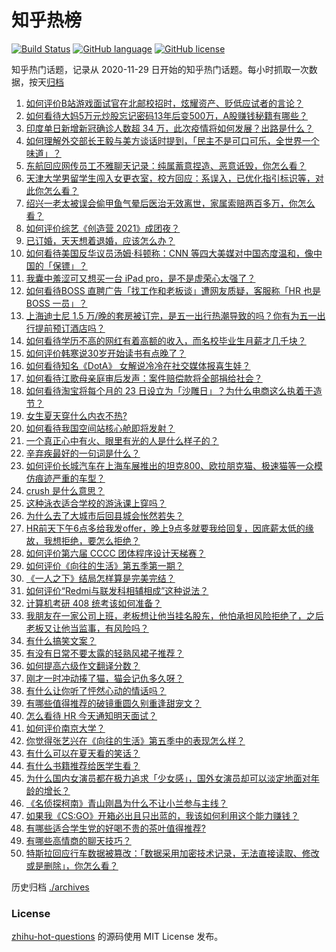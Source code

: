 # 知乎热榜
[![Build Status](https://github.com/ToWeLong/zhihu-hot-questions/workflows/CI/badge.svg)](https://github.com/ToWeLong/zhihu-hot-questions/actions)
[![GitHub language](https://img.shields.io/badge/language-golang-orange.svg)](https://golang.org/)
[![GitHub license](https://img.shields.io/github/license/ToWeLong/zhihu-hot-questions)](https://github.com/ToWeLong/zhihu-hot-questions/blob/main/LICENSE)

知乎热门话题，记录从 2020-11-29 日开始的知乎热门话题。每小时抓取一次数据，按天[归档](./archives)

<!-- BEGIN -->

1. [如何评价B站游戏面试官在北邮校招时，炫耀资产、贬低应试者的言论？](https://www.zhihu.com/question/456232727)
1. [如何看待大妈5万元炒股忘记密码13年后变500万，A股赚钱秘籍有哪些？](https://www.zhihu.com/question/456204254)
1. [印度单日新增新冠确诊人数超 34 万，此次疫情将如何发展？出路是什么？](https://www.zhihu.com/question/456287206)
1. [如何理解外交部长王毅与美方谈话时提到，「民主不是可口可乐，全世界一个味道」？](https://www.zhihu.com/question/456249362)
1. [东航回应网传员工不雅聊天记录：纯属蓄意捏造、恶意诋毁，你怎么看？](https://www.zhihu.com/question/456005243)
1. [天津大学男留学生闯入女更衣室，校方回应：系误入，已优化指引标识等，对此你怎么看？](https://www.zhihu.com/question/456335976)
1. [绍兴一老太被误会偷甲鱼气晕后医治无效离世，家属索赔两百多万，你怎么看？](https://www.zhihu.com/question/455959580)
1. [如何评价综艺《创造营 2021》成团夜？](https://www.zhihu.com/question/456324871)
1. [已订婚，天天想着退婚，应该怎么办？](https://www.zhihu.com/question/454942755)
1. [如何看待美国反华议员汤姆·科顿称：CNN 等四大美媒对中国态度温和，像中国的「保镖」？](https://www.zhihu.com/question/456256296)
1. [我囊中羞涩可又想买一台 iPad pro，是不是虚荣心太强了？](https://www.zhihu.com/question/447306269)
1. [如何看待BOSS 直聘广告「找工作和老板谈」遭网友质疑，客服称「HR 也是 BOSS 一员」？](https://www.zhihu.com/question/456125660)
1. [上海迪士尼 1.5 万/晚的套房被订完，是五一出行热潮导致的吗？你有为五一出行提前预订酒店吗？](https://www.zhihu.com/question/456092642)
1. [如何看待学历不高的网红有着高额的收入，而名校毕业生月薪才几千块？](https://www.zhihu.com/question/456187768)
1. [如何评价韩寒说30岁开始读书有点晚了？](https://www.zhihu.com/question/456038855)
1. [如何看待知名《DotA》 女解说冷冷在社交媒体报喜生娃？](https://www.zhihu.com/question/456113838)
1. [如何看待江歌母亲庭审后发声：案件赔偿款将全部捐给社会？](https://www.zhihu.com/question/456188979)
1. [如何看待淘宝将每个月的 23 日设立为「沙雕日」？为什么电商这么执着于造节？](https://www.zhihu.com/question/456121329)
1. [女生夏天穿什么内衣不热?](https://www.zhihu.com/question/393443526)
1. [如何看待我国空间站核心舱即将发射？](https://www.zhihu.com/question/455919474)
1. [一个真正心中有火、眼里有光的人是什么样子的？](https://www.zhihu.com/question/424454066)
1. [辛弃疾最好的一句词是什么？](https://www.zhihu.com/question/47242721)
1. [如何评价长城汽车在上海车展推出的坦克800、欧拉朋克猫、极速猫等一众模仿痕迹严重的车型？](https://www.zhihu.com/question/456039131)
1. [crush 是什么意思？](https://www.zhihu.com/question/40195631)
1. [这种泳衣适合学校的游泳课上穿吗？](https://www.zhihu.com/question/275856282)
1. [为什么去了大城市后回县城会怅然若失？](https://www.zhihu.com/question/455414459)
1. [HR前天下午6点多给我发offer，晚上9点多就要我给回复，因底薪太低的缘故，我想拒绝，要怎么拒绝？](https://www.zhihu.com/question/419480907)
1. [如何评价第六届 CCCC 团体程序设计天梯赛？](https://www.zhihu.com/question/456321891)
1. [如何评价《向往的生活》第五季第一期？](https://www.zhihu.com/question/456150903)
1. [《一人之下》结局怎样算是完美完结？](https://www.zhihu.com/question/453659082)
1. [如何评价“Redmi与联发科相辅相成”这种说法？](https://www.zhihu.com/question/456275719)
1. [计算机考研 408 统考该如何准备？](https://www.zhihu.com/question/22823169)
1. [我朋友在一家公司上班，老板想让他当挂名股东，他怕承担风险拒绝了，之后老板又让他当监事，有风险吗？](https://www.zhihu.com/question/362109964)
1. [有什么搞笑文案？](https://www.zhihu.com/question/437053807)
1. [有没有日常不要太露的轻熟风裙子推荐？](https://www.zhihu.com/question/323077384)
1. [如何提高六级作文翻译分数？](https://www.zhihu.com/question/40919713)
1. [刚才一时冲动揍了猫，猫会记仇多久呀？](https://www.zhihu.com/question/437367035)
1. [有什么让你听了怦然心动的情话吗？](https://www.zhihu.com/question/362810606)
1. [有哪些值得推荐的破镜重圆久别重逢甜宠文？](https://www.zhihu.com/question/323813192)
1. [怎么看待 HR 今天通知明天面试？](https://www.zhihu.com/question/454695947)
1. [如何评价南京大学？](https://www.zhihu.com/question/28058088)
1. [你觉得张艺兴在《向往的生活》第五季中的表现怎么样？](https://www.zhihu.com/question/456186745)
1. [有什么可以在夏天看的笑话？](https://www.zhihu.com/question/452326832)
1. [有什么书籍推荐给医学生看？](https://www.zhihu.com/question/24346913)
1. [为什么国内女演员都在极力追求「少女感」，国外女演员却可以淡定地面对年龄的增长？](https://www.zhihu.com/question/325351861)
1. [《名侦探柯南》青山刚昌为什么不让小兰参与主线？](https://www.zhihu.com/question/432532554)
1. [如果我《CS:GO》开箱必出且只出蓝的，我该如何利用这个能力赚钱？](https://www.zhihu.com/question/455486625)
1. [有哪些适合学生党的好喝不贵的茶叶值得推荐?](https://www.zhihu.com/question/29274653)
1. [有哪些高情商的聊天技巧？](https://www.zhihu.com/question/327635458)
1. [特斯拉回应行车数据被篡改：「数据采用加密技术记录，无法直接读取、修改或是删除」，你怎么看？](https://www.zhihu.com/question/456167786)

<!-- END -->

历史归档 [./archives](./archives)


### License
[zhihu-hot-questions](https://github.com/towelong/zhihu-hot-questions) 的源码使用 MIT License 发布。